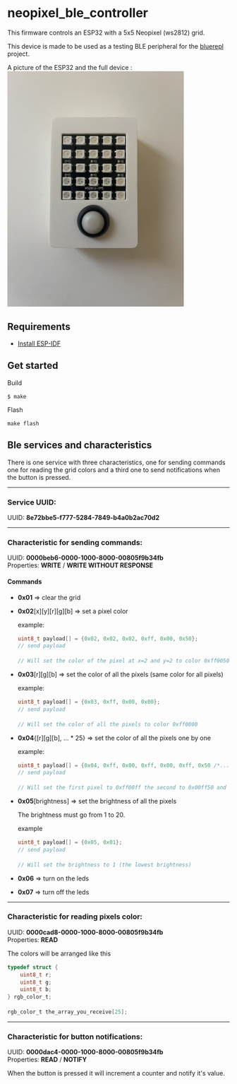 # neopixel_ble_controller

This firmware controls an ESP32 with a 5x5 Neopixel (ws2812) grid.

This device is made to be used as a testing BLE peripheral for the [bluerepl](https://github.com/Yohannfra/bluerepl) project.

A picture of the ESP32 and the full device :\
<img src=".github/full.JPG" width="400"/>


## Requirements
- [Install ESP-IDF](https://docs.espressif.com/projects/esp-idf/en/stable/esp32/get-started/index.html)

## Get started

Build
```
$ make
```
Flash
```
make flash
```

## Ble services and characteristics

There is one service with three characteristics, one for sending commands one for reading the grid colors and a third one to send notifications when the button is pressed.

---

### Service UUID:
UUID: **8e72bbe5-f777-5284-7849-b4a0b2ac70d2**

---

### Characteristic for sending commands:
UUID: **0000beb6-0000-1000-8000-00805f9b34fb**\
Properties: **WRITE** / **WRITE WITHOUT RESPONSE**

#### Commands

- **0x01** => clear the grid

- **0x02**[x][y][r][g][b] => set a pixel color

    example: 
    ```c
    uint8_t payload[] = {0x02, 0x02, 0x02, 0xff, 0x00, 0x50};
    // send payload

    // Will set the color of the pixel at x=2 and y=2 to color 0xff0050
    ```

- **0x03**[r][g][b] => set the color of all the pixels (same color for all pixels)

    example:
    ```c
    uint8_t payload[] = {0x03, 0xff, 0x00, 0x00};
    // send payload

    // Will set the color of all the pixels to color 0xff0000
    ```

- **0x04**{[r][g][b], ... * 25} => set the color of all the pixels one by one

    example:
    ```c
    uint8_t payload[] = {0x04, 0xff, 0x00, 0xff, 0x00, 0xff, 0x50 /*...*/};
    // send payload

    // Will set the first pixel to 0xff00ff the second to 0x00ff50 and so on ...
    ```

- **0x05**[brightness] => set the brightness of all the pixels

    The brightness must go from 1 to 20.

    example
    ```c
    uint8_t payload[] = {0x05, 0x01};
    // send payload

    // Will set the brightness to 1 (the lowest brightness)
    ```

- **0x06** => turn on the leds

- **0x07** => turn off the leds

---

### Characteristic for reading pixels color:
UUID: **0000cad8-0000-1000-8000-00805f9b34fb**\
Properties: **READ**

The colors will be arranged like this

```c
typedef struct {
    uint8_t r;
    uint8_t g;
    uint8_t b;
} rgb_color_t;

rgb_color_t the_array_you_receive[25];
```

---

### Characteristic for button notifications:
UUID: **0000dac4-0000-1000-8000-00805f9b34fb**\
Properties: **READ** / **NOTIFY**

When the button is pressed it will increment a counter and notify it's value.
